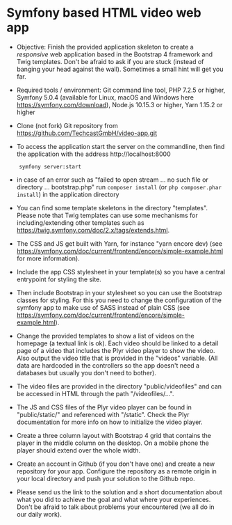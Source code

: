 # Symfony based HTML video web app

- Objective: Finish the provided application skeleton to create a *responsive* web application based in the Bootstrap 4 framework and Twig templates. Don't be afraid to ask if you are stuck (instead of banging your head against the wall). Sometimes a small hint will get you far. 


-  Required tools / environment: Git command line tool, PHP 7.2.5 or higher, Symfony 5.0.4 (available for Linux, macOS and Windows here https://symfony.com/download), Node.js 10.15.3 or higher, Yarn 1.15.2 or higher

- Clone (not fork) Git repository from https://github.com/TechcastGmbH/video-app.git

- To access the application start the server on the commandline, then find the application with the address http://localhost:8000

```
    symfony server:start
```

- in case of an error such as "failed to open stream ... no such file or directory ... bootstrap.php" run `composer install` (or `php composer.phar install`) in the application directory

- You can find some template skeletons in the directory "templates". Please note that Twig templates can use some mechanisms for including/extending other templates such as https://twig.symfony.com/doc/2.x/tags/extends.html. 

- The CSS and JS get built with Yarn, for instance "yarn encore dev) (see https://symfony.com/doc/current/frontend/encore/simple-example.html for more information).

- Include the app CSS stylesheet in your template(s) so you have a central entrypoint for styling the site.

- Then include Bootstrap in your stylesheet so you can use the Bootstrap classes for styling. For this you need to change the configuration of the symfony app to make use of SASS instead of plain CSS (see https://symfony.com/doc/current/frontend/encore/simple-example.html). 

- Change the provided templates to show a list of videos on the homepage (a textual link is ok). Each video should be linked to a detail page of a video that includes the Plyr video player to show the video. Also output the video title that is provided in the "videos" variable. (All data are hardcoded in the controllers so the app doesn't need a databases but usually you don't need to bother).

- The video files are provided in the directory "public/videofiles" and can be accessed in HTML through the path "/videofiles/...". 

- The JS and CSS files of the Plyr video player can be found in "public/static/" and referenced with "/static". Check the Plyr documentation for more info on how to initialize the video player.

- Create a three column layout with Bootstrap 4 grid that contains the player in the middle column on the desktop. On a mobile phone the player should extend over the whole width.

- Create an account in Github (if you don't have one) and create a new repository for your app. Configure the repository as a remote origin in your local directory and push your solution to the Github repo. 

- Please send us the link to the solution and a short documentation about what you did to achieve the goal and what where your experiences. Don't be afraid to talk about problems your encountered (we all do in our daily work). 


